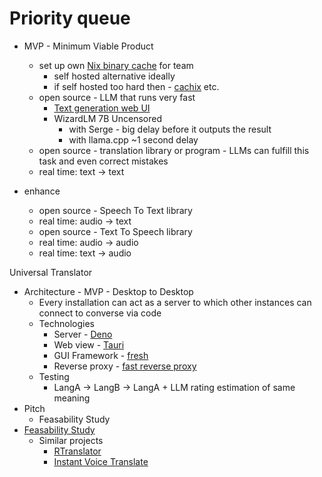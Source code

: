 # Priority queue

* MVP - Minimum Viable Product
  * set up own [Nix binary cache](https://nixos.wiki/wiki/Binary_Cache) for team
    * self hosted alternative ideally
    * if self hosted too hard then - [cachix](https://www.cachix.org/) etc.
  * open source - LLM that runs very fast
    * [Text generation web UI](https://github.com/oobabooga/text-generation-webui/tree/main)
    * WizardLM 7B Uncensored
      * with Serge - big delay before it outputs the result
      * with llama.cpp ~1 second delay
  * open source - translation library or program - LLMs can fulfill this task and even correct mistakes
  * real time: text -> text

* enhance
  * open source - Speech To Text library
  * real time: audio -> text
  * open source - Text To Speech library
  * real time: audio -> audio
  * real time: text -> audio

Universal Translator

* Architecture - MVP - Desktop to Desktop
  * Every installation can act as a server to which other instances can connect to converse via code
  * Technologies
    * Server - [Deno](https://deno.com/)
    * Web view - [Tauri](https://tauri.app/)
    * GUI Framework - [fresh](https://github.com/denoland/fresh)
    * Reverse proxy - [fast reverse proxy](https://github.com/fatedier/frp)
  * Testing
    * LangA -> LangB -> LangA + LLM rating estimation of same meaning
* Pitch
  * Feasability Study
* [Feasability Study](https://github.com/freeman42x/blog/blob/master/Articles/Project%20Feasibility%20Study%20Method/Project%20Feasibility%20Study%20Method.md)
  * Similar projects
    * [RTranslator](https://github.com/niedev/RTranslator)
    * [Instant Voice Translate](https://play.google.com/store/apps/details?id=com.erudite.translator&hl=en&gl=US)